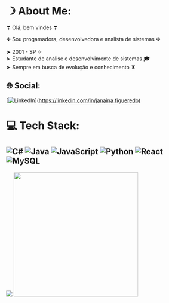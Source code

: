 # ☽ About Me:
❣ Olá, bem vindes ❣<br>

✤ Sou progamadora, desenvolvedora e analista de sistemas ✤<br><br>➤ 2001 - SP ✧<br>➤ Estudante de analise e desenvolvimente de sistemas 🎓<br>➤ Sempre em busca de evolução e conhecimento ♜


## 🌐 Social:
[![LinkedIn](https://img.shields.io/badge/LinkedIn-%230077B5.svg?logo=linkedin&logoColor=white)]([https://linkedin.com/in/janaina figueredo](https://www.linkedin.com/in/janaina-figueredo-84a572188?lipi=urn%3Ali%3Apage%3Ad_flagship3_profile_view_base_contact_details%3BHbX1Mx%2FKT8yWIpY4NnNK6w%3D%3D)) 

# 💻 Tech Stack:
![C#](https://img.shields.io/badge/c%23-%23239120.svg?style=for-the-badge&logo=c-sharp&logoColor=white) ![Java](https://img.shields.io/badge/java-%23ED8B00.svg?style=for-the-badge&logo=java&logoColor=white) ![JavaScript](https://img.shields.io/badge/javascript-%23323330.svg?style=for-the-badge&logo=javascript&logoColor=%23F7DF1E) ![Python](https://img.shields.io/badge/python-3670A0?style=for-the-badge&logo=python&logoColor=ffdd54) ![React](https://img.shields.io/badge/react-%2320232a.svg?style=for-the-badge&logo=react&logoColor=%2361DAFB) ![MySQL](https://img.shields.io/badge/mysql-%2300f.svg?style=for-the-badge&logo=mysql&logoColor=white)
---
[![](https://visitcount.itsvg.in/api?id=Figueredo13&icon=0&color=0)](https://visitcount.itsvg.in)
<img src = "https://lh3.googleusercontent.com/c20Vz-1Npqnxg1_z8W7u4AGrrM6KR1IzE8jowWZpoqPvC7Ve9UTQncXvtTK-IsO0P3h1VQwpBDUOpzj1mFt03Z8q0yivZIquttN6d9HC8wtcARlfzEz4rjr2jjjxYvYuX6KDL_BmwioNq8uHhHoubxJOfN_ehuOKEwmI9Bxdz0Zc88XxvDJNc4vycO6-rRnbbmYTGII_ZhAkiUm-Byc_l87YzT-P3dIQqwio10FEJi2cAPgUFEDX40r0yNGbbV7n2tPvbErPP3GB3ZsucUsxSeqg1O9ppPiOQZCwQqy_1nO0CRE-eFaXq2ExxVhEXQdDf4_9ZbxvC0HNMiby2znR4Hv4-2WUxlMOPlTr_Gi3cTQmULfARYlubrp1AakbWlTooMO6kcFg2ddMVlAT9JfLI91i8gIgr7swdYgMBmvA1YPR9mbVEZx5mk6FDU3q-gGoTkFD8bAufC1OzAZN6RZXveVT-LzRgywGuLLOp8U98Cxn5WKcZuLd-Xtxwm-mV2cXV-bnbQwrrnpmj1rkS0wxXFJgC5sGrYg7cwab_NhvJaVjx5PW5XnriSDaR3ySHLUzB6tvZ96NrGmD92fHiN70jSw94jsIscW0U5jDqL7J1tgn9egSWUnXHgXgnNXi7qlKh_P5lJM19hnXefELtNaoyGsMpsIUw-FcGzDJJtRJjXpiwQpSgP3Op2BQ7puhZrGj8JB158XEI5AIYzcMMsCVOdKoDB-FzMYQyQtRfXb0AhYagvC3Tivi3nAo66dPgqX7A6vRZmzSznvDL3fdaFqCPqOlWqoJTSxUZhEDqiTM-YmlxTPfy0rV_XveVC6ZERxmb5A8Hk-B3dAo8x1aCBIsGyNj8yHF0YHi6iM_bGgQkTJsUODOe6PzARLrGkUvZdtlC4xiC6-8SDt1x4YBCURGjxe31qFSwHXmT3UPXf9lAYpMaoNDgQ=s400-no?authuser=0" width = "333">

<!-- Proudly created with GPRM ( https://gprm.itsvg.in ) -->
